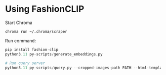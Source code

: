 # Using FashionCLIP


Start Chroma
```
chroma run ~/.chroma/scraper
```

Run command: 
```python
pip install fashion-clip
python3.11 py-scripts/generate_embeddings.py

# Run query server
python3.11 py-scripts/query.py --cropped-images-path PATH --html-template-path PATH
```